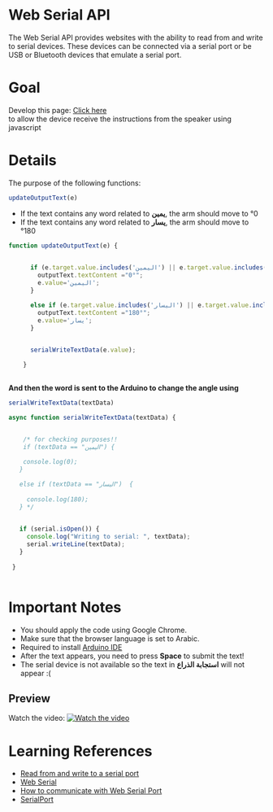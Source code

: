
# Web Serial API
The Web Serial API provides websites with the ability to read from and write to serial devices. These devices can be connected via a serial port or be USB or Bluetooth devices that emulate a serial port.

# Goal
Develop this page: [Click here](https://github.com/Deemowe/task1/tree/main/speech%20recognition)\
to allow the device receive the instructions from the speaker using javascript 

# Details
The purpose of the following functions:

```js 
updateOutputText(e)
```

* If the text contains any word related to **يمين**, the arm should move to °0
* If the text contains any word related to **يسار**, the arm should move to °180

```js
function updateOutputText(e) {
      

      if (e.target.value.includes('اليمين') || e.target.value.includes('يمين') || e.target.value.includes('لليمين'))  {
        outputText.textContent ="0°";
        e.value='اليمين';
      }

      else if (e.target.value.includes('اليسار') || e.target.value.includes('يسار') || e.target.value.includes('لليسار'))  {
        outputText.textContent ="180°";
        e.value='يسار';
      }

  
      serialWriteTextData(e.value);

    }
    
   ```
   
   **And then the word is sent to the Arduino to change the angle using** 
   ```js
   serialWriteTextData(textData) 
   ``` 
   ```js
async function serialWriteTextData(textData) {


       /* for checking purposes!!
       if (textData == "اليمين") {
      
       console.log(0);
      }

      else if (textData == "اليسار")  {
       
        console.log(180);
      } */

     
      if (serial.isOpen()) {
        console.log("Writing to serial: ", textData);
        serial.writeLine(textData);
      }
    
    }
    
   ```
   
   

# Important Notes
* You should apply the code using Google Chrome. 
* Make sure that the browser language is set to Arabic.
* Required to install [Arduino IDE](https://github.com/Deemowe/task1/tree/main/Wasdom%20ESP32%20link%20steps)
* After the text appears, you need to press **Space** to submit the text!
* The serial device is not available so the text in **استجابة الذراع** will not appear :(



## Preview 
Watch the video:
[![Watch the video](https://img.youtube.com/vi/vVrs2lXLtu0/maxresdefault.jpg)](https://youtu.be/vVrs2lXLtu0)

# Learning References 
* [Read from and write to a serial port](https://web.dev/serial/#open-port)
* [Web Serial](https://makeabilitylab.github.io/physcomp/communication/web-serial.html#writing-data)
* [How to communicate with Web Serial Port](https://fidisys.com/blog/serial-port-devices/)
* [SerialPort](https://developer.mozilla.org/en-US/docs/Web/API/SerialPort)
